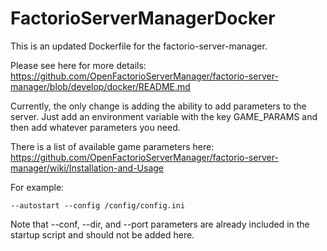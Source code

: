 # FactorioServerManagerDocker

This is an updated Dockerfile for the factorio-server-manager. 

Please see here for more details: https://github.com/OpenFactorioServerManager/factorio-server-manager/blob/develop/docker/README.md

Currently, the only change is adding the ability to add parameters to the server. Just add an environment variable with the key GAME_PARAMS and then add whatever parameters you need.

There is a list of available game parameters here: https://github.com/OpenFactorioServerManager/factorio-server-manager/wiki/Installation-and-Usage

For example: 

<code>--autostart --config /config/config.ini</code>

Note that --conf, --dir, and --port parameters are already included in the startup script and should not be added here. 
